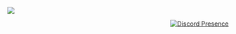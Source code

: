 ![](https://komarev.com/ghpvc/?username=iIlicit&color=blue)
<div align="right">

[![Discord Presence](https://lanyard.cnrad.dev/api/851274892954959873
                                      )](https://discord.com/users/851274892954959873)

